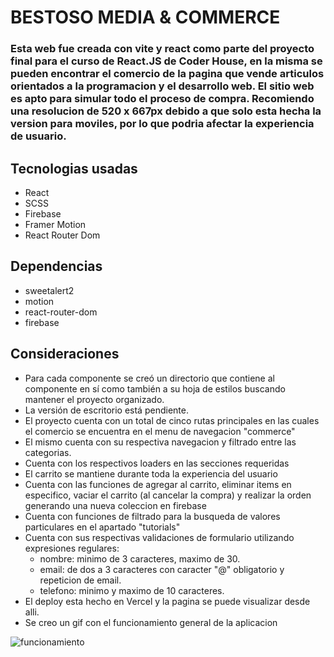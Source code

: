 # BESTOSO MEDIA & COMMERCE

### Esta web fue creada con vite y react como parte del proyecto final para el curso de React.JS de Coder House, en la misma se pueden encontrar el comercio de la pagina que vende articulos orientados a la programacion y el desarrollo web. El sitio web es apto para simular todo el proceso de compra. Recomiendo una resolucion de 520 x 667px debido a que solo esta hecha la version para moviles, por lo que podria afectar la experiencia de usuario.

## Tecnologias usadas

- React
- SCSS
- Firebase
- Framer Motion
- React Router Dom

## Dependencias 

- sweetalert2
- motion
- react-router-dom
- firebase

## Consideraciones

- Para cada componente se creó un directorio que contiene al componente en sí como también a su hoja de estilos buscando mantener el proyecto organizado.
- La versión de escritorio está pendiente.
- El proyecto cuenta con un total de cinco rutas principales en las cuales el comercio se encuentra en el menu de navegacion "commerce"
- El mismo cuenta con su respectiva navegacion y filtrado entre las categorias.
- Cuenta con los respectivos loaders en las secciones requeridas
- El carrito se mantiene durante toda la experiencia del usuario
- Cuenta con las funciones de agregar al carrito, eliminar items en especifico, vaciar el carrito (al cancelar la compra) y realizar la orden generando una nueva coleccion en firebase
- Cuenta con funciones de filtrado para la busqueda de valores particulares en el apartado "tutorials"
- Cuenta con sus respectivas validaciones de formulario utilizando expresiones regulares:
  - nombre: minimo de 3 caracteres, maximo de 30.
  - email: de dos a 3 caracteres con caracter "@" obligatorio y repeticion de email.
  - telefono: minimo y maximo de 10 caracteres.
- El deploy esta hecho en Vercel y la pagina se puede visualizar desde alli.
- Se creo un gif con el funcionamiento general de la aplicacion

![funcionamiento](https://user-images.githubusercontent.com/106178878/203997844-2b42c672-8da5-429b-b496-291f2db51474.gif)
